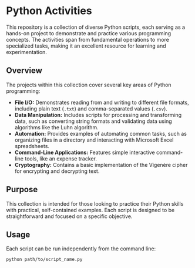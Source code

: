 # Python Activities

This repository is a collection of diverse Python scripts, each serving as a hands-on project to demonstrate and practice various programming concepts. The activities span from fundamental operations to more specialized tasks, making it an excellent resource for learning and experimentation.

## Overview

The projects within this collection cover several key areas of Python programming:

*   **File I/O:** Demonstrates reading from and writing to different file formats, including plain text (`.txt`) and comma-separated values (`.csv`).
*   **Data Manipulation:** Includes scripts for processing and transforming data, such as converting string formats and validating data using algorithms like the Luhn algorithm.
*   **Automation:** Provides examples of automating common tasks, such as organizing files in a directory and interacting with Microsoft Excel spreadsheets.
*   **Command-Line Applications:** Features simple interactive command-line tools, like an expense tracker.
*   **Cryptography:** Contains a basic implementation of the Vigenère cipher for encrypting and decrypting text.

## Purpose

This collection is intended for those looking to practice their Python skills with practical, self-contained examples. Each script is designed to be straightforward and focused on a specific objective.

## Usage

Each script can be run independently from the command line:

```bash
python path/to/script_name.py
```
